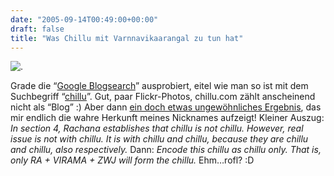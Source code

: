```yaml
---
date: "2005-09-14T00:49:00+00:00"
draft: false
title: "Was Chillu mit Varnnavikaarangal zu tun hat"
---
```

![.](http://chillu.com/assets/Bild_2.png ".")

Grade die “[Google Blogsearch](http://blogsearch.google.com)”
ausprobiert, eitel wie man so ist mit dem Suchbegriff
“[chillu](http://blogsearch.google.com/blogsearch?hl=de&q=chillu&btnG=Blogs+durchsuchen&filter=0&sa=N&start=0)”.
Gut, paar Flickr-Photos, chillu.com zählt anscheinend nicht als
“Blog” :) Aber dann
[ein doch etwas ungewöhnliches Ergebnis](http://varamozhi.blogspot.com/2005/06/unicode-chillu-rachana-document.html),
das mir endlich die wahre Herkunft meines Nicknames aufzeigt!
Kleiner Auszug:
*In section 4, Rachana establishes that chillu is not chillu. However, real issue is not with chillu. It is with chillu and chillu, because they are chillu and chillu, also respectively.*
Dann:
*Encode this chillu as chillu only. That is, only RA + VIRAMA + ZWJ will form the chillu.*
Ehm…rofl? :D



